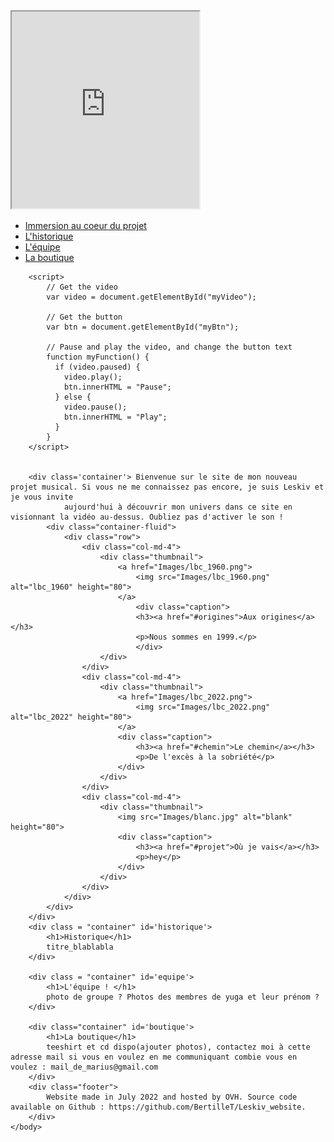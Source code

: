 <!DOCTYPE html>

<html lang = "en">
    <head>
        <title>Dieu choisit nos voisins</title>
        <meta charset="UTF-8">
        <meta name="viewport" content="width=device-width, initial-scale=1.0">
        <link href="style/bootstrap.css" rel="stylesheet" type="text/css"/>
        <link href="style/DCNV_css.css" rel="stylesheet" type="text/css"/>
    </head>
    <body> 
        <div class='container' id = 'video_container'>
        <iframe id="myVideo" height="315" src="https://www.youtube.com/embed/y8fqpi-Qe0k?autoplay=1&mute=1" title="YouTube video player" allow="accelerometer; autoplay; clipboard-write; encrypted-media; gyroscope; picture-in-picture" allowfullscreen></iframe>  
        </div>
        <nav class="navbar navbar-inverse navbar-fixed-top">
            <div class="container-fluid">
            <ul class="nav navbar-nav">
                <li class="active"><a href="#video_container">Immersion au coeur du projet</a></li>
                <li class="active"><a href="#historique">L'historique</a></li>
                <li class="active"><a href="#equipe">L'équipe</a></li>
                <li class="active"><a href="#boutique">La boutique</a></li>
            </ul>
            </div>
        </nav> 

        <script>
            // Get the video
            var video = document.getElementById("myVideo");
            
            // Get the button
            var btn = document.getElementById("myBtn");
            
            // Pause and play the video, and change the button text
            function myFunction() {
              if (video.paused) {
                video.play();
                btn.innerHTML = "Pause";
              } else {
                video.pause();
                btn.innerHTML = "Play";
              }
            }
        </script>


        <div class='container'> Bienvenue sur le site de mon nouveau projet musical. Si vous ne me connaissez pas encore, je suis Leskiv et je vous invite
                aujourd'hui à découvrir mon univers dans ce site en visionnant la vidéo au-dessus. Oubliez pas d'activer le son ! 
            <div class="container-fluid">
                <div class="row">
                    <div class="col-md-4">
                        <div class="thumbnail">
                            <a href="Images/lbc_1960.png">
                                <img src="Images/lbc_1960.png" alt="lbc_1960" height="80">
                            </a>
                                <div class="caption">
                                <h3><a href="#origines">Aux origines</a></h3>
                                <p>Nous sommes en 1999.</p>
                                </div>
                        </div>
                    </div>
                    <div class="col-md-4">
                        <div class="thumbnail">
                            <a href="Images/lbc_2022.png">
                                <img src="Images/lbc_2022.png" alt="lbc_2022" height="80">
                            </a>
                            <div class="caption">
                                <h3><a href="#chemin">Le chemin</a></h3>
                                <p>De l'excès à la sobriété</p>
                            </div>
                        </div>            
                    </div>
                    <div class="col-md-4">
                        <div class="thumbnail">
                            <img src="Images/blanc.jpg" alt="blank" height="80">
                            <div class="caption">
                                <h3><a href="#projet">Où je vais</a></h3>
                                <p>hey</p>
                            </div>
                        </div>
                    </div>    
                </div>
            </div>
        </div>
        <div class = "container" id='historique'>
            <h1>Historique</h1>
            titre_blablabla
        </div> 

        <div class = "container" id='equipe'>
            <h1>L'équipe ! </h1>
            photo de groupe ? Photos des membres de yuga et leur prénom ?
        </div>   

        <div class="container" id='boutique'>
            <h1>La boutique</h1>
            teeshirt et cd dispo(ajouter photos), contactez moi à cette adresse mail si vous en voulez en me communiquant combie vous en voulez : mail_de_marius@gmail.com
        </div>
        <div class="footer">
            Website made in July 2022 and hosted by OVH. Source code available on Github : https://github.com/BertilleT/Leskiv_website.
        </div>
    </body>    
</html>
